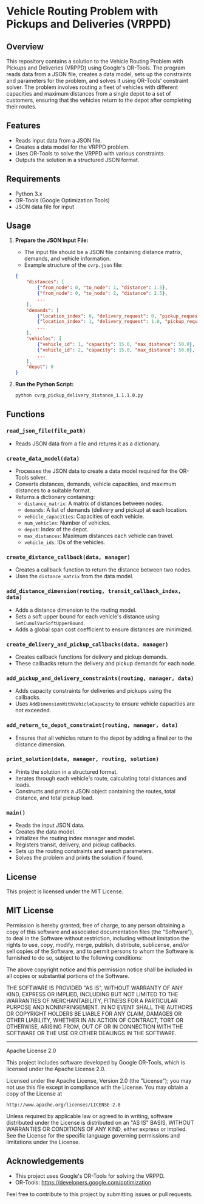 # Vehicle Routing Problem with Pickups and Deliveries (VRPPD)

## Overview

This repository contains a solution to the Vehicle Routing Problem with Pickups and Deliveries (VRPPD) using Google's OR-Tools. The program reads data from a JSON file, creates a data model, sets up the constraints and parameters for the problem, and solves it using OR-Tools' constraint solver. The problem involves routing a fleet of vehicles with different capacities and maximum distances from a single depot to a set of customers, ensuring that the vehicles return to the depot after completing their routes.

## Features

- Reads input data from a JSON file.
- Creates a data model for the VRPPD problem.
- Uses OR-Tools to solve the VRPPD with various constraints.
- Outputs the solution in a structured JSON format.

## Requirements

- Python 3.x
- OR-Tools (Google Optimization Tools)
- JSON data file for input

## Usage

1. **Prepare the JSON Input File:**
    - The input file should be a JSON file containing distance matrix, demands, and vehicle information.
    - Example structure of the `cvrp.json` file:
    ```json
    {
        "distances": [
            {"from_node": 0, "to_node": 1, "distance": 1.5},
            {"from_node": 0, "to_node": 2, "distance": 2.5},
            ...
        ],
        "demands": [
            {"location_index": 0, "delivery_request": 0, "pickup_request": 0},
            {"location_index": 1, "delivery_request": 1.0, "pickup_request": 0.5},
            ...
        ],
        "vehicles": [
            {"vehicle_id": 1, "capacity": 15.0, "max_distance": 50.0},
            {"vehicle_id": 2, "capacity": 15.0, "max_distance": 50.0},
            ...
        ],
        "depot": 0
    }
    ```

2. **Run the Python Script:**
    ```sh
    python cvrp_pickup_delivery_distance_1.1.1.0.py
    ```

## Functions

### `read_json_file(file_path)`

- Reads JSON data from a file and returns it as a dictionary.

### `create_data_model(data)`

- Processes the JSON data to create a data model required for the OR-Tools solver.
- Converts distances, demands, vehicle capacities, and maximum distances to a suitable format.
- Returns a dictionary containing:
	- `distance_matrix`: A matrix of distances between nodes.
	- `demands`: A list of demands (delivery and pickup) at each location.
	- `vehicle_capacities`: Capacities of each vehicle.
	- `num_vehicles`: Number of vehicles.
	- `depot`: Index of the depot.
	- `max_distances`: Maximum distances each vehicle can travel.
	- `vehicle_ids`: IDs of the vehicles.


### `create_distance_callback(data, manager)`

- Creates a callback function to return the distance between two nodes.
- Uses the `distance_matrix` from the data model.

### `add_distance_dimension(routing, transit_callback_index, data)`

- Adds a distance dimension to the routing model.
- Sets a soft upper bound for each vehicle's distance using `SetCumulVarSoftUpperBound`.
- Adds a global span cost coefficient to ensure distances are minimized.

### `create_delivery_and_pickup_callbacks(data, manager)`

- Creates callback functions for delivery and pickup demands.
- These callbacks return the delivery and pickup demands for each node.

### `add_pickup_and_delivery_constraints(routing, manager, data)`

- Adds capacity constraints for deliveries and pickups using the callbacks.
- Uses `AddDimensionWithVehicleCapacity` to ensure vehicle capacities are not exceeded.

### `add_return_to_depot_constraint(routing, manager, data)`

- Ensures that all vehicles return to the depot by adding a finalizer to the distance dimension.

### `print_solution(data, manager, routing, solution)`

- Prints the solution in a structured format.
- Iterates through each vehicle's route, calculating total distances and loads.
- Constructs and prints a JSON object containing the routes, total distance, and total pickup load.

### `main()`

- Reads the input JSON data.
- Creates the data model.
- Initializes the routing index manager and model.
- Registers transit, delivery, and pickup callbacks.
- Sets up the routing constraints and search parameters.
- Solves the problem and prints the solution if found.

## License

This project is licensed under the MIT License.

MIT License
-----------
Permission is hereby granted, free of charge, to any person obtaining a copy
of this software and associated documentation files (the "Software"), to deal
in the Software without restriction, including without limitation the rights
to use, copy, modify, merge, publish, distribute, sublicense, and/or sell
copies of the Software, and to permit persons to whom the Software is
furnished to do so, subject to the following conditions:

The above copyright notice and this permission notice shall be included in all
copies or substantial portions of the Software.

THE SOFTWARE IS PROVIDED "AS IS", WITHOUT WARRANTY OF ANY KIND, EXPRESS OR
IMPLIED, INCLUDING BUT NOT LIMITED TO THE WARRANTIES OF MERCHANTABILITY,
FITNESS FOR A PARTICULAR PURPOSE AND NONINFRINGEMENT. IN NO EVENT SHALL THE
AUTHORS OR COPYRIGHT HOLDERS BE LIABLE FOR ANY CLAIM, DAMAGES OR OTHER
LIABILITY, WHETHER IN AN ACTION OF CONTRACT, TORT OR OTHERWISE, ARISING FROM,
OUT OF OR IN CONNECTION WITH THE SOFTWARE OR THE USE OR OTHER DEALINGS IN THE
SOFTWARE.

---

Apache License 2.0

This project includes software developed by Google OR-Tools, which is licensed under the Apache License 2.0.

Licensed under the Apache License, Version 2.0 (the "License");
you may not use this file except in compliance with the License.
You may obtain a copy of the License at

    http://www.apache.org/licenses/LICENSE-2.0

Unless required by applicable law or agreed to in writing, software
distributed under the License is distributed on an "AS IS" BASIS,
WITHOUT WARRANTIES OR CONDITIONS OF ANY KIND, either express or implied.
See the License for the specific language governing permissions and
limitations under the License.


## Acknowledgements

- This project uses Google's OR-Tools for solving the VRPPD.
- OR-Tools: https://developers.google.com/optimization

Feel free to contribute to this project by submitting issues or pull requests.
